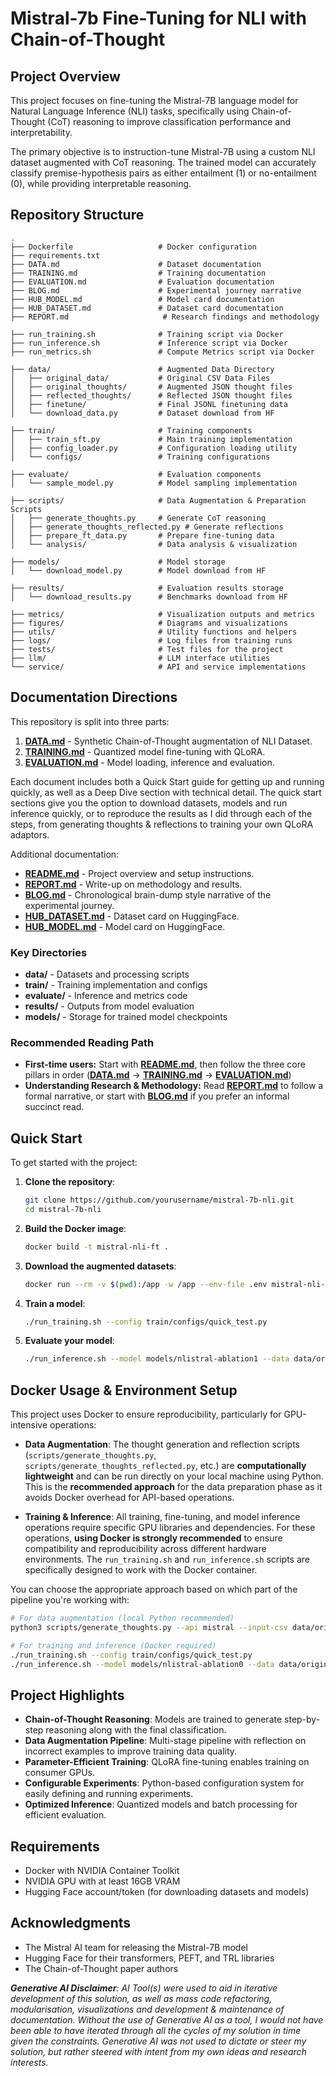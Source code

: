 # Mistral-7b Fine-Tuning for NLI with Chain-of-Thought
## Project Overview

This project focuses on fine-tuning the Mistral-7B language model for Natural Language Inference (NLI) tasks, specifically using Chain-of-Thought (CoT) reasoning to improve classification performance and interpretability.

The primary objective is to instruction-tune Mistral-7B using a custom NLI dataset augmented with CoT reasoning. The trained model can accurately classify premise-hypothesis pairs as either entailment (1) or no-entailment (0), while providing interpretable reasoning.

## Repository Structure

```
.
├── Dockerfile                   # Docker configuration
├── requirements.txt             
├── DATA.md                      # Dataset documentation
├── TRAINING.md                  # Training documentation
├── EVALUATION.md                # Evaluation documentation
├── BLOG.md                      # Experimental journey narrative
├── HUB_MODEL.md                 # Model card documentation
├── HUB_DATASET.md               # Dataset card documentation
├── REPORT.md                     # Research findings and methodology

├── run_training.sh              # Training script via Docker 
├── run_inference.sh             # Inference script via Docker
├── run_metrics.sh               # Compute Metrics script via Docker

├── data/                        # Augmented Data Directory
│   ├── original_data/           # Original CSV Data Files
│   ├── original_thoughts/       # Augmented JSON thought files
│   ├── reflected_thoughts/      # Reflected JSON thought files
│   ├── finetune/                # Final JSONL finetuning data
│   └── download_data.py         # Dataset download from HF

├── train/                       # Training components
│   ├── train_sft.py             # Main training implementation
│   ├── config_loader.py         # Configuration loading utility
│   └── configs/                 # Training configurations

├── evaluate/                    # Evaluation components
│   └── sample_model.py          # Model sampling implementation

├── scripts/                     # Data Augmentation & Preparation Scripts
│   ├── generate_thoughts.py     # Generate CoT reasoning
│   ├── generate_thoughts_reflected.py # Generate reflections
│   ├── prepare_ft_data.py       # Prepare fine-tuning data
│   └── analysis/                # Data analysis & visualization

├── models/                      # Model storage
│   └── download_model.py        # Model download from HF

├── results/                     # Evaluation results storage
│   └── download_results.py      # Benchmarks download from HF

├── metrics/                     # Visualization outputs and metrics
├── figures/                     # Diagrams and visualizations
├── utils/                       # Utility functions and helpers
├── logs/                        # Log files from training runs
├── tests/                       # Test files for the project
├── llm/                         # LLM interface utilities
└── service/                     # API and service implementations
```


## Documentation Directions

This repository is split into three parts:

1. **[DATA.md](DATA.md)** - Synthetic Chain-of-Thought augmentation of NLI Dataset.
2. **[TRAINING.md](TRAINING.md)** - Quantized model fine-tuning with QLoRA.
3. **[EVALUATION.md](EVALUATION.md)** - Model loading, inference and evaluation.

Each document includes both a Quick Start guide for getting up and running quickly, as well as a Deep Dive section with technical detail.
The quick start sections give you the option to download datasets, models and run inference quickly, or to reproduce the results as I did 
through each of the steps, from generating thoughts & reflections to training your own QLoRA adaptors.

Additional documentation:

* **[README.md](README.md)** - Project overview and setup instructions.
* **[REPORT.md](REPORT.md)** - Write-up on methodology and results.
* **[BLOG.md](BLOG.md)** - Chronological brain-dump style narrative of the experimental journey.
* **[HUB_DATASET.md](HUB_DATASET.md)** - Dataset card on HuggingFace.
* **[HUB_MODEL.md](HUB_MODEL.md)** - Model card on HuggingFace.


### Key Directories

* **data/** - Datasets and processing scripts
* **train/** - Training implementation and configs
* **evaluate/** - Inference and metrics code
* **results/** - Outputs from model evaluation
* **models/** - Storage for trained model checkpoints

### Recommended Reading Path

* **First-time users:** Start with **[README.md](README.md)**, then follow the three core pillars in order 
(**[DATA.md](DATA.md)** → **[TRAINING.md](TRAINING.md)** → **[EVALUATION.md](EVALUATION.md)**)
* **Understanding Research & Methodology:** Read **[REPORT.md](REPORT.md)** to follow a formal narrative, or start with **[BLOG.md](BLOG.md)** if you prefer an informal succinct read.

## Quick Start

To get started with the project:

1. **Clone the repository**:
   ```bash
   git clone https://github.com/yourusername/mistral-7b-nli.git
   cd mistral-7b-nli
   ```

2. **Build the Docker image**:
   ```bash
   docker build -t mistral-nli-ft .
   ```

3. **Download the augmented datasets**:
   ```bash
   docker run --rm -v $(pwd):/app -w /app --env-file .env mistral-nli-ft python3 data/download_data.py
   ```

4. **Train a model**:
   ```bash
   ./run_training.sh --config train/configs/quick_test.py
   ```

5. **Evaluate your model**:
   ```bash
   ./run_inference.sh --model models/nlistral-ablation1 --data data/original_data/test.csv
   ```

## Docker Usage & Environment Setup

This project uses Docker to ensure reproducibility, particularly for GPU-intensive operations:

- **Data Augmentation**: The thought generation and reflection scripts (`scripts/generate_thoughts.py`, `scripts/generate_thoughts_reflected.py`, etc.) are **computationally lightweight** and can be run directly on your local machine using Python. This is the **recommended approach** for the data preparation phase as it avoids Docker overhead for API-based operations.

- **Training & Inference**: All training, fine-tuning, and model inference operations require specific GPU libraries and dependencies. For these operations, **using Docker is strongly recommended** to ensure compatibility and reproducibility across different hardware environments. The `run_training.sh` and `run_inference.sh` scripts are specifically designed to work with the Docker container.

You can choose the appropriate approach based on which part of the pipeline you're working with:

```bash
# For data augmentation (local Python recommended)
python3 scripts/generate_thoughts.py --api mistral --input-csv data/original_data/train.csv --output-json data/original_thoughts/train_thoughts.json

# For training and inference (Docker required)
./run_training.sh --config train/configs/quick_test.py
./run_inference.sh --model models/nlistral-ablation0 --data data/original_data/sample.csv
```

## Project Highlights

- **Chain-of-Thought Reasoning**: Models are trained to generate step-by-step reasoning along with the final classification.
- **Data Augmentation Pipeline**: Multi-stage pipeline with reflection on incorrect examples to improve training data quality.
- **Parameter-Efficient Training**: QLoRA fine-tuning enables training on consumer GPUs.
- **Configurable Experiments**: Python-based configuration system for easily defining and running experiments.
- **Optimized Inference**: Quantized models and batch processing for efficient evaluation.

## Requirements

- Docker with NVIDIA Container Toolkit
- NVIDIA GPU with at least 16GB VRAM
- Hugging Face account/token (for downloading datasets and models)


## Acknowledgments

- The Mistral AI team for releasing the Mistral-7B model
- Hugging Face for their transformers, PEFT, and TRL libraries
- The Chain-of-Thought paper authors


***Generative AI Disclaimer**: AI Tool(s) were used to aid in iterative development of this solution, as well as mass code refactoring, modularisation, visualizations and development & maintenance of documentation. Without the use of Generative AI as a tool, I would not have been able to have iterated through all the cycles of my solution in time given the constraints. Generative AI was not used to dictate or steer my solution, but rather steered with intent from my own ideas and research interests.*